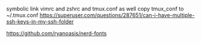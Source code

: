 symbolic link vimrc and zshrc and tmux.conf as well
copy tmux_conf to ~/.tmux.conf
https://superuser.com/questions/287651/can-i-have-multiple-ssh-keys-in-my-ssh-folder

https://github.com/ryanoasis/nerd-fonts

